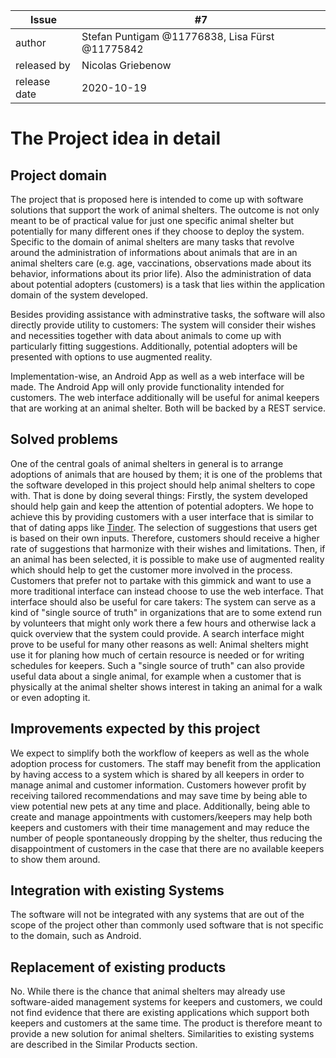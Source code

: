 | Issue        | #7 |
| ------------ | -- |
| author       | Stefan Puntigam @11776838, Lisa Fürst @11775842 |
| released by  | Nicolas Griebenow |
| release date | 2020-10-19 |


# The Project idea in detail

## Project domain

The project that is proposed here is intended to come up with software solutions that support the work of animal shelters. The outcome is not only meant to be of practical value for just one specific animal shelter but potentially for many different ones if they choose to deploy the system.
Specific to the domain of animal shelters are many tasks that revolve around the administration of informations about animals that are in an animal shelters care (e.g. age, vaccinations, observations made about its behavior, informations about its prior life). Also the administration of data about potential adopters (customers) is a task that lies within the application domain of the system developed.

Besides providing assistance with adminstrative tasks, the software will also directly provide utility to customers: The system will consider their wishes and necessities together with data about animals to come up with particularly fitting suggestions. Additionally, potential adopters will be presented with options to use augmented reality.

Implementation-wise, an Android App as well as a web interface will be made. The Android App will only provide functionality intended for customers. The web interface additionally will be useful for animal keepers that are working at an animal shelter. Both will be backed by a REST service.


## Solved problems

One of the central goals of animal shelters in general is to arrange adoptions of animals that are housed by them; it is one of the problems that the software developed in this project should help animal shelters to cope with. That is done by doing several things: Firstly, the system developed should help gain and keep the attention of potential adopters. We hope to achieve this by providing customers with a user interface that is similar to that of dating apps like [Tinder](https://tinder.com). The selection of suggestions that users get is based on their own inputs. Therefore, customers should receive a higher rate of suggestions that harmonize with their wishes and limitations. Then, if an animal has been selected, it is possible to make use of augmented reality which should help to get the customer more involved in the process. Customers that prefer not to partake with this gimmick and want to use a more traditional interface can instead choose to use the web interface. That interface should also be useful for care takers: The system can serve as a kind of "single source of truth" in organizations that are to some extend run by volunteers that might only work there a few hours and otherwise lack a quick overview that the system could provide. A search interface might prove to be useful for many other reasons as well: Animal shelters might use it for planing how much of certain resource is needed or for writing schedules for keepers. Such a "single source of truth" can also provide useful data about a single animal, for example when a customer that is physically at the animal shelter shows interest in taking an animal for a walk or even adopting it.


## Improvements expected by this project

We expect to simplify both the workflow of keepers as well as the whole adoption process for customers. The staff may benefit from the application by having access to a system which is shared by all keepers in order to manage animal and customer information. Customers however profit by receiving tailored recommendations and may save time by being able to view potential new pets at any time and place. Additionally, being able to create and manage appointments with customers/keepers may help both keepers and customers with their time management and may reduce the number of people spontaneously dropping by the shelter, thus reducing the disappointment of customers in the case that there are no available keepers to show them around.

## Integration with existing Systems

The software will not be integrated with any systems that are out of the scope of the project other than commonly used software that is not specific to the domain, such as Android.


## Replacement of existing products

No. While there is the chance that animal shelters may already use software-aided management systems for keepers and customers, we could not find evidence that there are existing applications which support both keepers and customers at the same time. The product is therefore meant to provide a new solution for animal shelters. Similarities to existing systems are described in the Similar Products section.
